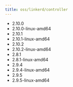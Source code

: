```yaml
---
title: oss/linkerd/controller
---
```

- 2.10.0
- 2.10.0-linux-amd64
- 2.10.1
- 2.10.1-linux-amd64
- 2.10.2
- 2.10.2-linux-amd64
- 2.8.1
- 2.8.1-linux-amd64
- 2.9.4
- 2.9.4-linux-amd64
- 2.9.5
- 2.9.5-linux-amd64
